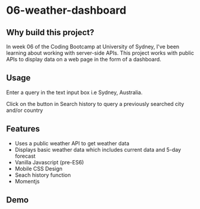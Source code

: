 # 06-weather-dashboard

## Why build this project?

In week 06 of the Coding Bootcamp at University of Sydney, I've been learning about working with server-side APIs. This project works with public APIs to display data on a web page in the form of a dashboard.

## Usage

Enter a query in the text input box i.e Sydney, Australia.

Click on the button in Search history to query a previously searched city and/or country

## Features

- Uses a public weather API to get weather data
- Displays basic weather data which includes current data and 5-day forecast
- Vanilla Javascript (pre-ES6)
- Mobile CSS Design
- Seach history function
- Momentjs

## Demo
